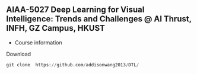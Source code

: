 ## AIAA-5027 Deep Learning for Visual Intelligence: Trends and Challenges @ AI Thrust, INFH, GZ Campus, HKUST

* Course information


Download 

``` python
git clone  https://github.com/addisonwang2013/DTL/
```
